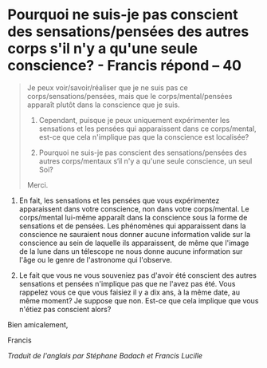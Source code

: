 # Pourquoi ne suis-je pas conscient des sensations/pensées des autres corps s'il n'y a qu'une seule conscience? - Francis répond – 40

>Je peux voir/savoir/réaliser que je ne suis pas ce corps/sensations/pensées, mais que le corps/mental/pensées apparaît plutôt dans la conscience que je suis.
>
>1. Cependant, puisque je peux uniquement expérimenter les sensations et les pensées qui apparaissent dans ce corps/mental, est-ce que cela n'implique pas que la conscience est localisée?
>
>2. Pourquoi ne suis-je pas conscient des sensations/pensées des autres corps/mentaux s‘il n'y a qu'une seule conscience, un seul Soi?
>
>Merci.

1. En fait, les sensations et les pensées que vous expérimentez apparaissent dans votre conscience, non dans votre corps/mental. Le corps/mental lui-même apparaît dans la conscience sous la forme de sensations et de pensées. Les phénomènes qui apparaissent dans la conscience ne sauraient nous donner aucune information valide sur la conscience au sein de laquelle ils apparaissent, de même que l'image de la lune dans un télescope ne nous donne aucune information sur l'âge ou le genre de l'astronome qui l'observe.

2. Le fait que vous ne vous souveniez pas d'avoir été conscient des autres sensations et pensées n'implique pas que ne l'avez pas été. Vous rappelez vous ce que vous faisiez il y a dix ans, à la même date, au même moment? Je suppose que non. Est-ce que cela implique que vous n'étiez pas conscient alors?

Bien amicalement,

Francis

_Traduit de l'anglais par Stéphane Badach et Francis Lucille_